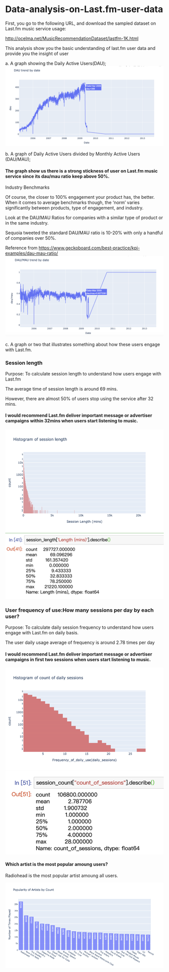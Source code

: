 # Data-analysis-on-Last.fm-user-data

First, you go to the following URL, and download the sampled dataset on Last.fm music service usage:

http://ocelma.net/MusicRecommendationDataset/lastfm-1K.html

This analysis show you the basic understanding of last.fm user data and provide you the insight of user

a. A graph showing the Daily Active Users(DAU);
![image](https://github.com/jazzsun000/Data-analysis-on-Last.fm-user-data/blob/master/data%20visualization/DAU%20trend%20by%20date.png)


b. A graph of Daily Active Users divided by Monthly Active Users (DAU/MAU);

#### The graph show us there is a strong stickness of user on Last.fm music service since its dau/mau ratio keep above 50%.

Industry Benchmarks

Of course, the closer to 100% engagement your product has, the better. When it comes to average benchmarks though, the ‘norm’ varies significantly between  products, type of engagement, and industry. 

Look at the DAU/MAU Ratios for companies with a similar type of product or in the same industry.

Sequoia tweeted the standard DAU/MAU ratio is 10-20% with only a handful of companies over 50%.

Reference from https://www.geckoboard.com/best-practice/kpi-examples/dau-mau-ratio/
![DAU/MAU](https://github.com/jazzsun000/Data-analysis-on-Last.fm-user-data/blob/master/data%20visualization/DAU:MAU%20trend%20by%20date.png)


c. A graph or two that illustrates something about how these users engage with Last.fm.

### Session length

Purpose: To calculate session length to understand how users engage with Last.fm

The average time of session length is around 69 mins.

However, there are almost 50% of users stop using the service after 32 mins. 

#### I would recommend Last.fm deliver important message or advertiser campaigns within 32mins when users start listening to music.

![Histogram of session length](https://github.com/jazzsun000/Data-analysis-on-Last.fm-user-data/blob/master/data%20visualization/Histogram%20of%20session%20length.png)
![Descriptive statistic of session length](https://github.com/jazzsun000/Data-analysis-on-Last.fm-user-data/blob/master/data%20visualization/Descriptive%20statistic%20of%20session%20length.png)


### User frequency of use:How many sessions per day by each user?

Purpose: To calculate daily session frequency to understand how users engage with Last.fm on daily basis.

The user daily usage average of frequency is around 2.78 times per day

#### I would recommend Last.fm deliver important message or advertiser campaigns in first two sessions when users start listening to music.

![Histogram of count of daily sessions](https://github.com/jazzsun000/Data-analysis-on-Last.fm-user-data/blob/master/data%20visualization/Histogram%20of%20count%20of%20daily%20sessions.png)
![Descriptive statistic of daily session](https://github.com/jazzsun000/Data-analysis-on-Last.fm-user-data/blob/master/data%20visualization/Descriptive%20statistic%20of%20daily%20session%20.png)


#### Which artist is the most popular amoung users?

Radiohead is the most popular artist amoung all users.

![Popularity of Artists by Count](https://github.com/jazzsun000/Data-analysis-on-Last.fm-user-data/blob/master/data%20visualization/Popularity%20of%20Artists%20by%20Count.png)
